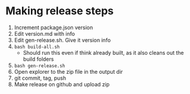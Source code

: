 # Making release steps
1. Increment package.json version
2. Edit version.md with info
3. Edit gen-release.sh. Give it version info
4. `bash build-all.sh`
    - Should run this even if think already built, as it also cleans out the build folders
5. `bash gen-release.sh`
6. Open explorer to the zip file in the output dir
7. git commit, tag, push
8. Make release on github and upload zip